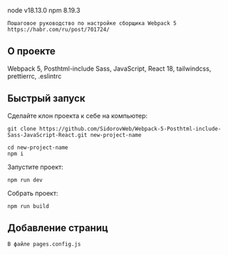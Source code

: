 node v18.13.0
npm 8.19.3

```
Пошаговое руководство по настройке сборщика Webpack 5 https://habr.com/ru/post/701724/
```

## О проекте

Webpack 5, Posthtml-include Sass, JavaScript, React 18, tailwindcss, prettierrc, .eslintrc

## Быстрый запуск

Сделайте клон проекта к себе на компьютер:

```
git clone https://github.com/SidorovWeb/Webpack-5-Posthtml-include-Sass-JavaScript-React.git new-project-name
```

```
cd new-project-name
npm i
```

Запустите проект:

```
npm run dev
```

Собрать проект:

```
npm run build
```

## Добавление страниц

```
В файле pages.config.js
```
